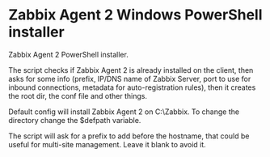 # Zabbix Agent 2 Windows PowerShell installer
Zabbix Agent 2 PowerShell installer.

The script checks if Zabbix Agent 2 is already installed on the client, then asks for some info (prefix, IP/DNS name of Zabbix Server, port to use for inbound connections, metadata for auto-registration rules), then it creates the root dir, the conf file and other things. 

Default config will install Zabbix Agent 2 on C:\Zabbix. To change the directory change the $defpath variable.

The script will ask for a prefix to add before the hostname, that could be useful for multi-site management. Leave it blank to avoid it.
